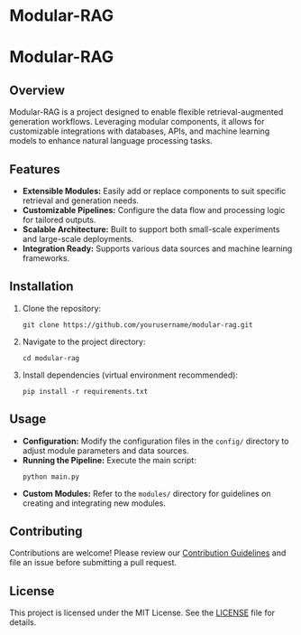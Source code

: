 # Modular-RAG
# Modular-RAG

## Overview
Modular-RAG is a project designed to enable flexible retrieval-augmented generation workflows. Leveraging modular components, it allows for customizable integrations with databases, APIs, and machine learning models to enhance natural language processing tasks.

## Features
- **Extensible Modules:** Easily add or replace components to suit specific retrieval and generation needs.
- **Customizable Pipelines:** Configure the data flow and processing logic for tailored outputs.
- **Scalable Architecture:** Built to support both small-scale experiments and large-scale deployments.
- **Integration Ready:** Supports various data sources and machine learning frameworks.

## Installation
1. Clone the repository:
    ```
    git clone https://github.com/yourusername/modular-rag.git
    ```
2. Navigate to the project directory:
    ```
    cd modular-rag
    ```
3. Install dependencies (virtual environment recommended):
    ```
    pip install -r requirements.txt
    ```

## Usage
- **Configuration:** Modify the configuration files in the `config/` directory to adjust module parameters and data sources.
- **Running the Pipeline:** Execute the main script:
    ```
    python main.py
    ```
- **Custom Modules:** Refer to the `modules/` directory for guidelines on creating and integrating new modules.

## Contributing
Contributions are welcome! Please review our [Contribution Guidelines](CONTRIBUTING.md) and file an issue before submitting a pull request.

## License
This project is licensed under the MIT License. See the [LICENSE](LICENSE) file for details.
